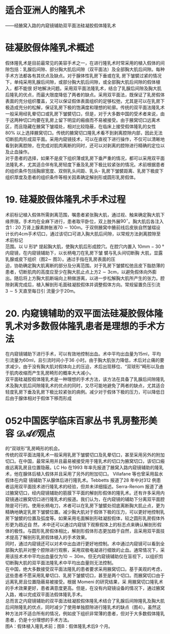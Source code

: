 # 适合亚洲人的隆乳术  
——经腋窝入路的内窥镜辅助双平面法硅凝胶假体隆乳术  
#  硅凝胶假体隆乳术概述  
假体隆乳术是目前最常见的美容手术之一，在进行隆乳术时常采用的植入假体的间隙包括：乳腺后间隙、部分胸大肌后间隙（双平面法）及全部胸大肌后间隙。每种手术方法都各有其优点及缺点。对于腺体性乳房下垂或在乳 房下皱襞过紧的情况下，单纯采用乳腺后间隙，或部分胸大肌后间隙，或全部胸大肌后间隙的假体植入，都不能很 好地解决问题。采用双平面法隆乳术，结合了乳腺后间隙及胸大肌后隆乳的优点，而最大限度降低了两者的缺点。采用双平面法，既保证了乳房假体表面的充分组织覆盖，又可以保证假体表面组织的足够松弛，尤其是可以在乳房下极造成充分的松解，保证乳房下极的饱满度和理想的轮廓。传统的双平面法隆乳术一般采用经乳晕切口或乳房下皱襞切口，但是，对于大多数中国的受术者来说，由于这两种切口均要在乳房上留下明显的瘢痕而不易被接受。由于腋窝切口远离术区，而且隐藏在腋窝下皱褶处，相对比较隐蔽，在临床上接受假体隆乳的女性$80\%$ 以上选择腋窝切口。传统的腋窝切口隆乳术看不到剥离腔隙内部，因此无法切断肌肉形成双平面。采用内窥镜技术，可以在直视下进行操作，不仅可以清晰地看到剥离腔隙，在完成对肌肉离断的同时，还可以对剥离的腔隙进行精确的定位以及止血操作。  
对于患者的选择，如果不是皮下组织薄或乳房下垂严重的情况，都可以采用双平面法隆乳术，尤其适合伴有乳房轻度下垂及乳房下极比较紧张的情况。术前根据患者的组织条件包括胸廓宽度、双侧乳头间距、乳头- 乳房下皱襞距离、乳房下极皮下组织厚度及患者的组织条件等相关因素确定解剖形或圆形乳房假体。  
# 19. 硅凝胶假体隆乳术手术过程  
术前标记植入假体所需剥离范围，嘱患者紧张胸大肌，通过视、触来确定胸大肌下缘界限。手术均在全麻下进行，患者取平卧位，双上肢外展$90^{\circ}$。胸大肌后各注入含$1~:~20$ 万肾上腺素肿胀液$70\sim100\mathrm{m}$。于双侧腋窝中腋前线后皮肤自然皱褶设计长约$4\mathrm{cm}$手术切口，通过该切口可进入胸大肌后间隙，以常规方法剥离腔隙至术前标记  
范围。以 U  形铲 提起胸大肌，使胸大肌后形成腔穴。在腔穴内置入 $10\mathrm{{mm}\ -\ }30$ ° 内窥镜，在内窥镜辅助下，以长柄电刀在乳房下皱 襞与乳头间切断胸 大肌，显露乳腺或皮下组织（图$2\sim$ 图3）。通过手指在乳房表面的压  
迫，协助确定胸大肌离断的部分及分离范围。对于乳房下皱襞松弛且皮下脂肪薄的患者，切断肌肉的高度应至少在胸大肌止点上方$2\sim3\mathrm{cm}$，以避免假体向外膨出。随后将上方胸大肌断端向上稍做游离，以进一步松解胸大肌所产生的张力。腔隙剥离完成后，植入解剖形毛面硅凝胶假体并调整假体方向。常规留置负压引流 $3\sim5$ 天直至每日引 流量少于$20\mathrm{m}$。  
# 20. 内窥镜辅助的双平面法硅凝胶假体隆乳术对多数假体隆乳患者是理想的手术方法  
在内窥镜辅助下进行手术，可以有效地控制出血。术中平均出血量为$15\mathrm{ml}$，平均引流量为$60\mathrm{{m}}{\mathrm{{l}}}$，且引流时间小于36 小时。由于胸大肌张力降低，术后对止痛的要求减少。由于没有胸大肌对假体向上的压迫，术后出现移位、“双球形”畸形以及由于肌肉收缩而产生乳房畸形的概率大大减小。  
双平面硅凝胶假体隆乳术是一种理想的手术方法，该方法在具备了乳腺后间隙隆乳术及胸大肌后间隙隆乳术的优点的同时，又尽可能地避免了两者的缺点，尤其适合轻度乳房下垂及乳房下极比较紧张的病例。减少对于假体下极的压力，可以降低日后由于腺体相对于假体下移而形成  
# 052中国医学临床百家丛书 乳房整形美容  $\mathcal{D A O}$观点  
的“双球形”乳房畸形的机会。  
传统的双平面法隆乳术一般采用乳房下皱襞切口及乳晕切口，甚至采用另外的附加切口。在中国，最常采用并且最易被接受用于隆乳术的切口为腋窝切口，该切口瘢痕远离乳房且位置隐蔽。LC Ho 在1993 年率先报道了腋窝入路内窥镜辅助的隆乳术，他在腺体后植入假体并且采用了另外的附加切口。 Villafane  等也曾采用盐水假体在内窥 镜辅助下从腺体后进行隆乳术。Tebbetts 报道了28 年中对312 例患者运用双平面技术进行隆乳术的经验，但并未详细描述。Serra-Renom 报道了通过腋窝切口，经内窥镜辅助的筋膜下平面的解剖形假体的隆乳术。还有许多采用内窥镜通过腋窝切口进行隆乳术的报道。我们认为，在内窥镜的辅助下分离双平面腔隙是可行的。使用长柄电刀，术者可以在乳房下皱襞处彻底离断胸大肌止点，更为精确地确定乳房下皱襞位置。减少胸大肌对于假体下极的压力，可以更好地控制乳房下皱襞的位置及弧度等。如果采用毛面解剖形硅凝胶假体，较之圆形乳房假体外形更为趋近自 然，术中还可以通过内窥镜下观察假体上的标志点来确认解剖形假体的极性。与圆形乳房假体相比，解剖形假体形态更加趋于自然，且采用双平面技术提高了解剖形乳房假体植入的手术效果。  
同时，通过内窥镜还可以对术中出血进行更好地控制。术中通过内窥镜可以看到全部胸大肌并对整个腔隙进行观察，采用双极电凝进行细致的止血。通常情况下，采用该技术术中平均出血量仅为$10\sim30\mathrm{m}$，但无内窥镜辅助仅在盲视下，以组织剪切断胸大肌的双平面法隆乳术中平均出血量则无法控制。  
在中国，绝大多数接受双平面法隆乳的患者要求采用腋窝切口。基于美观的考虑，这些患者不愿采用乳晕切口、乳房下皱襞切口，甚至是两个切口。而腋窝切口由于远离乳房且位置隐蔽易被接受。根据 Momeni  的研究结果，采 用腋窝切口隆乳术的手术效果更好，患者满意度更高。但是，在没有内窥镜设备的情况下，通过腋窝入路，难以完成双平面法假体隆乳手术。  
总而言之内窥镜辅助的双平面法硅凝胶假体隆乳术结合了乳腺后间隙隆乳及胸大肌后间隙隆乳的优点，同时减少了使用单独腔隙进行隆乳术的缺点（图4）。虽然这种方法并不适合所有的情况，例如皮下组织非常薄的患者，但对于大多数假体隆乳患者，仍是十分理想的手术方法。  
图A：假体植入隆乳术前；图B：假体隆乳术后9 个月。  
